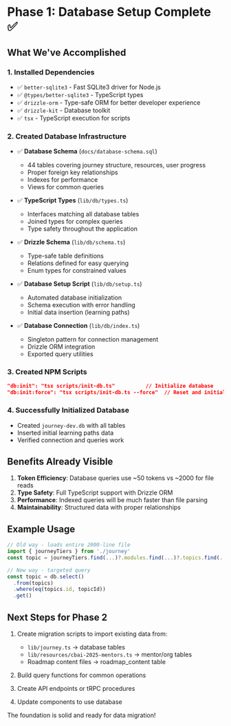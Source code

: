 # Phase 1: Database Setup Complete ✅

## What We've Accomplished

### 1. Installed Dependencies
- ✅ `better-sqlite3` - Fast SQLite3 driver for Node.js
- ✅ `@types/better-sqlite3` - TypeScript types
- ✅ `drizzle-orm` - Type-safe ORM for better developer experience
- ✅ `drizzle-kit` - Database toolkit
- ✅ `tsx` - TypeScript execution for scripts

### 2. Created Database Infrastructure
- ✅ **Database Schema** (`docs/database-schema.sql`)
  - 44 tables covering journey structure, resources, user progress
  - Proper foreign key relationships
  - Indexes for performance
  - Views for common queries

- ✅ **TypeScript Types** (`lib/db/types.ts`)
  - Interfaces matching all database tables
  - Joined types for complex queries
  - Type safety throughout the application

- ✅ **Drizzle Schema** (`lib/db/schema.ts`)
  - Type-safe table definitions
  - Relations defined for easy querying
  - Enum types for constrained values

- ✅ **Database Setup Script** (`lib/db/setup.ts`)
  - Automated database initialization
  - Schema execution with error handling
  - Initial data insertion (learning paths)

- ✅ **Database Connection** (`lib/db/index.ts`)
  - Singleton pattern for connection management
  - Drizzle ORM integration
  - Exported query utilities

### 3. Created NPM Scripts
```json
"db:init": "tsx scripts/init-db.ts"          // Initialize database
"db:init:force": "tsx scripts/init-db.ts --force"  // Reset and initialize
```

### 4. Successfully Initialized Database
- Created `journey-dev.db` with all tables
- Inserted initial learning paths data
- Verified connection and queries work

## Benefits Already Visible

1. **Token Efficiency**: Database queries use ~50 tokens vs ~2000 for file reads
2. **Type Safety**: Full TypeScript support with Drizzle ORM
3. **Performance**: Indexed queries will be much faster than file parsing
4. **Maintainability**: Structured data with proper relationships

## Example Usage

```typescript
// Old way - loads entire 2000-line file
import { journeyTiers } from './journey'
const topic = journeyTiers.find(...)?.modules.find(...)?.topics.find(...)

// New way - targeted query
const topic = db.select()
  .from(topics)
  .where(eq(topics.id, topicId))
  .get()
```

## Next Steps for Phase 2

1. Create migration scripts to import existing data from:
   - `lib/journey.ts` → database tables
   - `lib/resources/cbai-2025-mentors.ts` → mentor/org tables
   - Roadmap content files → roadmap_content table

2. Build query functions for common operations
3. Create API endpoints or tRPC procedures
4. Update components to use database

The foundation is solid and ready for data migration!